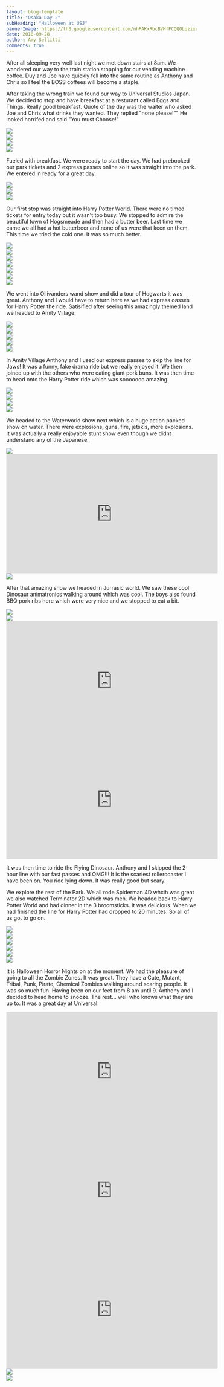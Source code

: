 ```yaml
---
layout: blog-template
title: "Osaka Day 2"
subHeading: "Halloween at USJ"
bannerImage: https://lh3.googleusercontent.com/nhPAKxRbcBVHfFCQQOLqzixuNTlhKAqB9bD90HINr8PNHbZH983V4JiBjDHwZUyyRcHLTRYHdMsbXzMuUrF9N8vJLMEmVR-7uV_s3WF4bRVQ7Hpn-T-3S8KLihVRfB8js1UfsztCew=w2400
date: 2018-09-28
author: Amy Sellitti
comments: true
---
```


After all sleeping very well last night we met down stairs at 8am. We wandered our way to the train station stopping for our vending machine coffee. Duy and Joe have quickly fell into the same routine as Anthony and Chris so I feel the BOSS coffees will become a staple. 

After taking the wrong train we found our way to Universal Studios Japan. We decided to stop and have breakfast at a resturant called Eggs and Things. Really good breakfast. Quote of the day was the waiter who asked Joe and Chris what drinks they wanted. They replied "none please!"" He looked horrifed and said "You must Choose!"

<div class="center-image"><img src="https://lh3.googleusercontent.com/iqzKISclzly-ZXq_cObDKFZqiy-Nh4G3R984RF0uU53y68zP39h9GGUAWt1LRINt93Uoyt_-c1wYB-IOGqc5j3-T_8y-MNlw72Csujseym_bTVCr3cLz1oVzIuLI3e-oKqd8o9ixHQ=w2400" /></div>
<div class="center-image"><img src="https://lh3.googleusercontent.com/d9s1hSNJQyfhoEhOyNR7cUtbMIFU5lcYWW-ADdN6LDy1019OOrjdG9qfI94Xxmy_1b5ny3_AqfjuXP7JpJ-ixp76Pm7QMXzXFDuiW5OGkwc8RUdRDCSg9szksPL7R4mk6XstMvlyuQ=w2400" /></div>
<div class="center-image"><img src="https://lh3.googleusercontent.com/cB6eB-Ytpdvu7qUc-iW7Z5u_kfonv4YIY3GD5eXBGAt5hyEwLCjXWstyDQr9_VVAQudAuxIf0UYavXRUsS3dUs3fGC8zS4u_Ndt6UIXh7opc9Je1MDy4geYV6H8z0mAencaQhSSPIg=w2400" /></div>
<div class="center-image"><img src="https://lh3.googleusercontent.com/AsUe7kh7Vz8F38sc4hiTABjqIfdZW4Ea9Pboy-yN_usBl0o10Pl2q5sDWrkwsf5lS3mTPpqnOZoyV6zsV_MCevPBohm9I_qujDCYxp1Smawwp_SloDILOgmpg2Hz0u54HuYjLJq5Nw=w2400" /></div>

Fueled with breakfast. We were ready to start the day. We had prebooked our park tickets and 2 express passes online so it was straight into the park. We entered in ready for a great day.

<div class="center-image"><img src="https://lh3.googleusercontent.com/ITut6gSeiKaItugzMe8QJNWf0wIQggA-AlgnZvX6u5jLHVm1MXR3m10EHjSER05W_bClJo3Pwee8ylnM3By7y-UZ2xJfrelqWIBeOvKx9NOh3qmiAEh4CdanL7JXiGVE7ckbxR7Tdw=w2400" /></div>
<div class="center-image"><img src="https://lh3.googleusercontent.com/wSDHaGB0RtyXejAHKqfkKbEGo5hXD-P_oFFlpfdgkoIrPamvg-UL6Y9zSj0QAxl8HWJ5ekt-DnOUrQfIdxdhjF3zr-qtFJ20EUuqXIJR2kR1KgsbTWq-TEWM1ojZwhY8CTF88LZPwQ=w2400" /></div>
<div class="center-image"><img src="https://lh3.googleusercontent.com/wq-b26jLc0uuhd-vRpPnDUiE7dgcCpiKjJ7aY6bK5Ofr_wQhGzAyf9sppArW6y4E3omMmMIUPwcsp7UnRAxHxTdletn5nrJgqLawYvWhFM4QJfBEfYxgk2M6jFleRZq7JuN1IDldNw=w2400" /></div>

Our first stop was straight into Harry Potter World. There were no timed tickets for entry today but it wasn't too busy. We stopped to admire the beautiful town of Hogsmeade and then had a butter beer. Last time we came we all had a hot butterbeer and none of us were that keen on them. This time we tried the cold one. It was so much better.

<div class="center-image"><img src="https://lh3.googleusercontent.com/HNmKSo-74Wf-kdCg6Kzq327BUv-usu3-Oo5ALP-hZ9TcpKQkAptFdf8TSza67J312wqbFY_cxGDXXDnKT5tvxZuRC6WdxjmE7aXd74-9_rUCqmzaZVSA_WKKmJs93kLKAo2W4uqIRA=w2400" /></div>
<div class="center-image"><img src="https://lh3.googleusercontent.com/7faSK1biv6qV5SEddvdyEvYPr11TEZe2amPRLSDtSxn1q3-85mIFNQxtkCSqWLwG_0UfrBH65-rJFQ23HC-NL9eK1E4Uye8KJPzkGgXWug3Y5-KJGsZA4iKtTjiwZGWKgofTiI1yPA=w2400" /></div>
<div class="center-image"><img src="https://lh3.googleusercontent.com/sKXR9l8qdoadnQs-Dnf0TZxTRwaUcBV15ZfDlSubx1ejQamOLrISVVkkNt6XwaROyYcfDpeFk6qIHfmI4wBZtZ9OExj73uk3VHL2StTs8HdXLDLnDdnFe2fGmnd8haHhssCer4hrwQ=w2400" /></div>
<div class="center-image"><img src="https://lh3.googleusercontent.com/ORclSdl-F5DDkPEZTh064wemx8wD4KKeR9Fxv3iu9AexCRDb2dGaRpxS_R2TR71LYvB3mJ2ahhVXkMrpKXJ_RWqRKA0s6o_6KlRf4CnwwrFe70gS7nC-Di-FkUD0KEiqCwJ5nILQbg=w2400" /></div>
<div class="center-image"><img src="https://lh3.googleusercontent.com/2ZrPCk7cg0fyJ4JJaWJIL-ZMEwQRAstTroqobDIZB_RdAYvk5h_651wBBpEc0_VeUSuWd7-2O-5ElBdviTZ9FbJ7KV6-s79g5IE5uxqxKHq1cZTCRLv2Ffw9MIK-ZPsW3gri4QsSdw=w2400" /></div>
<div class="center-image"><img src="https://lh3.googleusercontent.com/td-eG_XM8FTJnInkBxTxbggRg1ze8Fzqnz9GwEC8F3imAK9qfMW1O9a0nsjhVZDqlwJq-7WZKW9l_5_ggrZW6IhdALQApwxYIsF9e6g7PvIDRH9typaG7psXqxSyEjLPxYT_izkYMw=w2400" /></div>
<div class="center-image"><img src="https://lh3.googleusercontent.com/5u9x7uYyiwQbRE9Cid05pF1HhYTHF3gky_X5h6RsKfrZcZbV6cM0oq2Ms54aI0fVCf1gNIcsVI0PUVawxLuPvQrSkXnl-1C59seobaTUEV_BLZGoTHMM_PJBdDRHDMgjhoYdS6MQ6A=w2400" /></div>

We went into Ollivanders wand show and did a tour of Hogwarts it was great. Anthony and I would have to return here as we had express oasses for Harry Potter the ride. Satisified after seeing this amazingly themed land we headed to Amity Village.

<div class="center-image"><img src="https://lh3.googleusercontent.com/ltPWKuvG10Iu9Z1eb7veTvDSZ6dnrheX_F-EKvJPbDhGxrEJXONJ5IonkAvTXZQPDB_3wGMWUqnIXMQEbXwSEy30VtK2yuxq5tpTMMJVia9uey7UKLnVxXsOyxVtPj-fqtZdDLD3Jw=w2400" /></div>
<div class="center-image"><img src="https://lh3.googleusercontent.com/JKAOZVi0NrED2Kafs0xTj1g2IEIzyvGRF2Qe__Ujvb4xN8n8dLrXOTyz6sSg-U1mQqJAnXF7gyO9PMKAQnoUS5DIlR0mZgrVVHXkp01vERr_rVGUCr5hyztworsmp4mRPYycnCPWRQ=w2400" /></div>
<div class="center-image"><img src="https://lh3.googleusercontent.com/UWeR-p8Rk4qWZeMrtaqSHCqHLO1f1l0appOcCxTyoOl7cePX5dPrFQY8tU0Iy5flpHcu0ecI1UBxsApeGKGmIitOm8-HMqi3Lj_Ln4qvY_2l9WeCPEWON6jbJw7qxyHAlrxSB_DErA=w2400" /></div>
<div class="center-image"><img src="https://lh3.googleusercontent.com/wxPpsi6cYNEn1rq3w0hUuaM0Ys_uako5ncNfh3DSmrkqK3Xx738hDD4IBv3fzvw4nHiaeMvq3c3nhlEgtF1NnTjusumKocFgHNBBaBdvDpX-ZS5JHeoNqrpNtVWtUxpdfeuTFWl75w=w2400" /></div>
<div class="center-image"><img src="https://lh3.googleusercontent.com/nhPAKxRbcBVHfFCQQOLqzixuNTlhKAqB9bD90HINr8PNHbZH983V4JiBjDHwZUyyRcHLTRYHdMsbXzMuUrF9N8vJLMEmVR-7uV_s3WF4bRVQ7Hpn-T-3S8KLihVRfB8js1UfsztCew=w2400" /></div>

In Amity Village Anthony and I used our express passes to skip the line for Jaws! It was a funny, fake drama ride but we really enjoyed it. We then joined up with the others who were eating giant pork buns. It was then time to head onto the Harry Potter ride which was sooooooo amazing.

<div class="center-image"><img src="https://lh3.googleusercontent.com/LP7L9hDyP7DpNQRq98YuOnglcLAwMnIdjujUEOFQJTFwfFCiso1BX4HaNQ5JntyAVlK2mDrYtWvAwFvnMwcbnEYJA5Bn_i9qpzUx2SlV7zrJybjoaHE1yvphFxjbmYL5qhj81VXciQ=w2400" /></div>
<div class="center-image"><img src="https://lh3.googleusercontent.com/X3RVbAcz7-19K9Tp68wQb7O8vr0v6bnqnBQS6LderbjNA7qZ1yXiKXzUIdvAK9CrXCI5sHY7L6SZANb_89egikD7hrweympXVZ7sTBN3arWeNaFNbW7k8VdMUVqWi-dJyYdKH5mU_A=w2400" /></div>
<div class="center-image"><img src="https://lh3.googleusercontent.com/lfG3IAvWaW-P2wcsOt-OwVcUAgxKAJ5KOqxB4zopQ6nPo_NmGcXGG3KGBBe9hkIqO3QGb4ExiXS50jZabovECVCK3JLtv9OYSw01y91qVlYGW0TTJlnEgwOz7Hfml5dxYlqudSKy_g=w2400" /></div>
<div class="center-image"><img src="https://lh3.googleusercontent.com/2x9h1upoCJD3FWNHPZ11-9d1NNVyjyzdHBc8pTi6Mt-_2UadCNpQJ24iEik_fEkvcie_DYVdopnM_r0Dp42mpTnYx0HyL5HYBK-o2Wy1tSi5tHOjfirN-WuWVOg_93U_tR3uKZAS1Q=w2400" /></div>

We headed to the Waterworld show next which is a huge action packed show on water. There were explosions, guns, fire, jetskis, more explosions. It was actually a really enjoyable stunt show even though we didnt understand any of the Japanese. 

<div class="center-image"><img src="https://lh3.googleusercontent.com/IdUx-vGUANfJAXaj1qP4laHnUD5oa-k3cjjIzmHov1gdCP8CVRXbg4g-a6VD1yTYcVXjFfbUguaR_iLFyTDPs-SfSajj6bec3KImPQ38jig3qQ-r2wobA1lWMemRx_0e4-I3K4fFvQ=w2400" /></div>
<iframe width="560" height="315" src="https://www.youtube.com/embed/cTZVxcYjNAI" frameborder="0" allow="autoplay; encrypted-media" allowfullscreen></iframe>
<div class="center-image"><img src="https://lh3.googleusercontent.com/Cl5sYaG3UzOF1c7c6Z6g0ggCW4Yg6CgQuUAygc1v4abS-qusIcWkr6973Z2VLL1F8YRkmh2L1jG9zZBdS9wmNDko3Qfj3K9NN48Ax7g5bB1DnHytoH5xqMB1WzA0rsFt6fN2jHnx6Q=w2400" /></div>

After that amazing show we headed in Jurrasic world. We saw these cool Dinosaur animatronics walking around which was cool. The boys also found BBQ pork ribs here which were very nice and we stopped to eat a bit.

<div class="center-image"><img src="https://lh3.googleusercontent.com/2HYBqnGygZ0gwYINruMPaWAUIvf7b8-Hi5SjWFtzw-owhmc8Ku-9PW7YQT7V6w5oDxJ2Iplt3EYhShwN_6LresE4L_3_5KVoUlSAq3_hfJfuCcQ3sBJLIn4fz3m8NmdK46SkyCx4BQ=w2400" /></div>
<div class="center-image"><img src="https://lh3.googleusercontent.com/Yb6GEAIaDTWDf_q4Peqr_HohRL0iEZ3nTIeg1pheSroBtEqIJl2yZ5Q5OU9o7uKKNl21WZoc1Hd21o1GRbZrHHhHxnL-b5_6S8IBzu5RL6GDn_6z6_xaEPGkfK_VHlbcKch58f_HKw=w2400" /></div>
<iframe width="560" height="315" src="https://www.youtube.com/embed/-f4dFj0nSWI" frameborder="0" allow="autoplay; encrypted-media" allowfullscreen></iframe>
<iframe width="560" height="315" src="https://www.youtube.com/embed/7BV8Z3SsdI0" frameborder="0" allow="autoplay; encrypted-media" allowfullscreen></iframe>

It was then time to ride the Flying Dinosaur. Anthony and I skipped the 2 hour line with our fast passes and OMG!!! It is the scariest rollercoaster I have been on. You ride lying down. It was really good but scary.

We explore the rest of the Park. We all rode Spiderman 4D whcih was great we also watched Terminator 2D which was meh. We headed back to Harry Potter World and had dinner in the 3 broomsticks. It was delicious. When we had finished the line for Harry Potter had dropped to 20 minutes. So all of us got to go on.

<div class="center-image"><img src="https://lh3.googleusercontent.com/rsHStl_f8ggL0jXqQsaM6TvuskpQnf-0Lr3jzwkhpnYka7wHUHD2WHOok3mfouacCa9z2C0BoKOWkhrZ38qpRdvrKSZM7HXYrIr7AzvPAy4ysxys2-rmf93yDQk3degsZ6hcTzf4xQ=w2400" /></div>
<div class="center-image"><img src="https://lh3.googleusercontent.com/t7s7sgYcwyusypwpI9svM5KTKqIrQUmdqYe4yF3p_7Hry5WEZx3_0x6XerX6LZ7BRG95NtF9AIwXFpgeVmPCgX2177Xtk5yfIqZ9keNpX5DwNDkUKE2oNSOTTi45Gcz8XULV0qmjbw=w2400" /></div>
<div class="center-image"><img src="https://lh3.googleusercontent.com/mn2TRrRKkDnqYPmXDQ7DdsVCQiSyWFULBMcZPoThQqIXYchmra6KoIPg5W8oZY77ZJM35E8tbwt7T30G3S5oTHAEWU8SCbIHcGGTRlBgC0-Y2hX4hEQo-n3Q6PELsbzwacpOBS5sZg=w2400" /></div>
<div class="center-image"><img src="https://lh3.googleusercontent.com/Rxfnq5JpSGVy9ltW_PP5pS51WbJcyxVw-OgIwu2jxUcUoVtgEZtUQJ1Xu_eeOIEjPILhZ84pavKryseXamS0wQ5kNaomDe6OoKV6VVLVwM5nS_d5NIdwtbuTms53UZDRXKAT8s5Urw=w2400" /></div>
<div class="center-image"><img src="https://lh3.googleusercontent.com/fkCTPHHRruCWWe6-VUtXLKV6yeAaxzJgw8YVfWBIY1AerJmR4gv_3VeQ3dxIXhHK85ZcmrP2v80qNP9p2GXd9ygcmMzu-lFHWWuFjaRuZrsKDEk80jkLLtf3x0HhLkYocE5Rc_CX1A=w2400" /></div>
<div class="center-image"><img src="https://lh3.googleusercontent.com/h-n7FCo3d2emu0e9Rnk-kKrjUaOZSA0WOToxNX2VUI2vG9mUDstGXN8tanr0VCbcjfB2EzT1VEzWBt0lGkJ7c_M05PFyU3BqAsZynDz6laehNarEzm9FooKHzTy-iusrt946KBRaUg=w2400" /></div>

It is Halloween Horror Nights on at the moment. We had the pleasure of going to all the Zombie Zones. It was great. They have a Cute, Mutant, Tribal, Punk, Pirate, Chemical Zombies walking around scaring people. It was so much fun. Having been on our feet from 8 am until 9. Anthony and I decided to head home to snooze. The rest... well who knows what they are up to. It was a great day at Universal. 

<iframe width="560" height="315" src="https://www.youtube.com/embed/y6xGD9vNNY8" frameborder="0" allow="autoplay; encrypted-media" allowfullscreen></iframe>
<iframe width="560" height="315" src="https://www.youtube.com/embed/j-K3_QGAZ4s" frameborder="0" allow="autoplay; encrypted-media" allowfullscreen></iframe>
<iframe width="560" height="315" src="https://www.youtube.com/embed/Zx45Bg5_2fY" frameborder="0" allow="autoplay; encrypted-media" allowfullscreen></iframe>
<div class="center-image"><img src="https://lh3.googleusercontent.com/2nJx8GusJmoQsj44X0lppbZQScsQwKvMDd-s_iQ9pqQlT-psNoHTxPhPmJrzdvNtdAVX-3hKN-e7byfVd22JQCPzL4reglfI19M32deshDCmsI2bPLhn-9V4wu034GeC30pTEAzviw=w2400" /></div>
<div class="center-image"><img src="https://lh3.googleusercontent.com/OBt41eT3gXbvDqro0pz1AlFJozyy6gr-gc5MwLUElhWuqCctBpm7JHAdQHHhuMWzwTdEAXbNavqJhMnuwR4_WOm4Cymrm4A4bsdqvOX0xtp7T3TqTjDAjq-PlXUcKXJolDIVMoT7OA=w2400" /></div>


